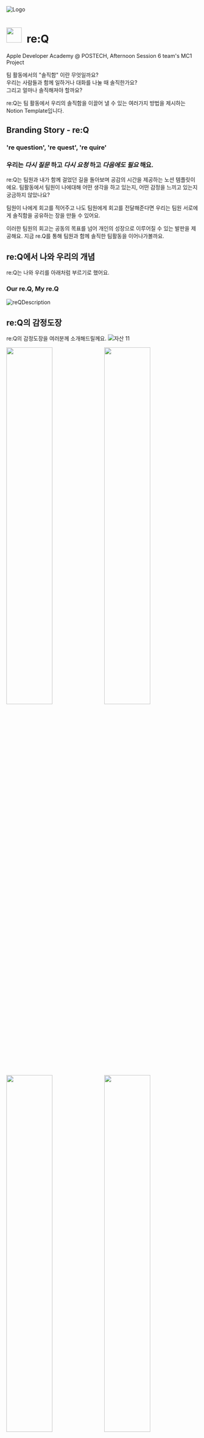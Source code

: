 
![Logo](https://user-images.githubusercontent.com/44918187/227492031-53009c6c-ce67-4f5a-9ef7-a4d5af23951d.png)
<h1>
<img src="https://user-images.githubusercontent.com/44918187/226564505-cdffa7b6-71d1-499f-97d2-6b1c85205ddc.png" width="40">
<label>&nbsp;re:Q</label>
</h1>

Apple Developer Academy @ POSTECH, Afternoon Session 6 team's MC1 Project

팀 활동에서의 "솔직함" 이란 무엇일까요?  
우리는 사람들과 함께 일하거나 대화를 나눌 때 솔직한가요?  
그리고 얼마나 솔직해져야 할까요?

re:Q는 팀 활동에서 우리의 솔직함을 이끌어 낼 수 있는 여러가지 방법을 제시하는 Notion Template입니다.

## Branding Story - re:Q

### 're question', 're quest', 're quire'
### 우리는 _다시 질문_ 하고 _다시 요청_ 하고 _다음에도 필요_ 해요.

re:Q는 팀원과 내가 함께 걸었던 길을 돌아보며 공감의 시간을 제공하는 노션 템플릿이에요. 팀활동에서 팀원이 나에대해 어떤 생각을 하고 있는지, 어떤 감정을 느끼고 있는지 궁금하지 않았나요?

팀원이 나에게 회고를 적어주고 나도 팀원에게 회고를 전달해준다면 우리는 팀원 서로에게 솔직함을 공유하는 장을 만들 수 있어요.

이러한 팀원의 회고는 공동의 목표를 넘어 개인의 성장으로 이루어질 수 있는 발판을 제공해요. 지금 re.Q를 통해 팀원과 함께 솔직한 팀활동을 이어나가볼까요.

## re:Q에서 나와 우리의 개념
re:Q는 나와 우리를 아래처럼 부르기로 했어요.

### Our re.Q, My re.Q

![reQDescription](https://user-images.githubusercontent.com/44918187/227508335-2ee71243-6fe5-4535-b512-2a5bfbd48381.png)

## re:Q의 감정도장
re:Q의 감정도장을 여러분께 소개해드릴께요.
![자산 11](https://user-images.githubusercontent.com/44918187/227509011-569fd8c5-9095-41b3-ba5f-499b04a84896.png)

<img src="https://user-images.githubusercontent.com/44918187/227511025-d2dbb9bb-efbc-4d18-9e78-382bcfa1a9dd.png" width="49%" align="left" ><img src="https://user-images.githubusercontent.com/44918187/227511031-565fe0aa-9328-45cd-bfe6-6a2084fd2833.png" width="49%" align="right">
<img src="https://user-images.githubusercontent.com/44918187/227511037-f7a49c13-771b-436c-b5f5-2a3e9c5e0372.png" width="49%" align="left" ><img src="https://user-images.githubusercontent.com/44918187/227511041-bb88570f-c530-481f-9452-b8c10ee76e6d.png" width="49%" align="right">
<img src="https://user-images.githubusercontent.com/44918187/227511042-571530a6-0bae-49e5-9633-8ca2ed69be84.png" width="49%" align="left" ><img src="https://user-images.githubusercontent.com/44918187/227511044-390eaade-f49e-41f1-aa07-15aeaa60016e.png" width="49%" align="right">
<img src="https://user-images.githubusercontent.com/44918187/227511048-c7ad7c3e-9d50-436b-bd60-7ebd15f62c27.png" width="49%" align="left" ><img src="https://user-images.githubusercontent.com/44918187/227511050-fa3ff2ea-e4a0-41d4-89c7-2810209d6296.png" width="49%" align="right">
&nbsp;

## :pushpin: Features
- 프로젝트 일정 관리
- 팀원 과의 소통
  - 개인 별 피드백
  - 프로필 구성을 통한 개인 연락처 제공
  - 팀원 모두가 볼 수 있는 자유 게시판
## :people_hugging: Authors
- [@Green](https://github.com/migusdn) | [@Liv](https://github.com/migusdn) | [@Noah](https://github.com/migusdn) | [@Noel](https://github.com/migusdn) | [@Sia](https://github.com/migusdn) | [@Woody](https://github.com/migusdn)

## :computer: Screenshots


## Demo
Notion Link

